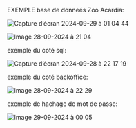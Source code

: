 EXEMPLE base de donneés Zoo Acardia:




![Capture d’écran 2024-09-29 à 01 04 44](https://github.com/user-attachments/assets/c838d5dd-5278-419e-aa55-88e3aba2711c)







![Image 28-09-2024 à 21 04](https://github.com/user-attachments/assets/222c87ef-7535-4b99-9ba4-dd674c07409c)

exemple du coté sql:

![Capture d’écran 2024-09-28 à 22 17 19](https://github.com/user-attachments/assets/b9069e9f-461d-46ec-9c89-6eb03131ffa8)

exemple du coté backoffice:

![Image 28-09-2024 à 22 29](https://github.com/user-attachments/assets/d183fceb-c7d7-4988-83e2-53771bf03871)

exemple de hachage de mot de passe:


![Image 29-09-2024 à 00 05](https://github.com/user-attachments/assets/9f28bd04-0394-4f4a-aa45-ca23b18afa1f)
